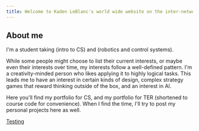 ```yaml
---
title: Welcome to Kaden LeBlanc's world wide website on the inter-network
---
```

About me
---
I'm a student taking (intro to CS) and (robotics and control systems).

While some people might choose to list their current interests, or maybe even their interests over time, my interests follow a well-defined pattern.
I'm a creativity-minded person who likes applying it to highly logical tasks.
This leads me to have an interest in certain kinds of design, complex strategy games that reward thinking outside of the box, and an interest in AI.

Here you'll find my portfolio for CS, and my portfolio for TER (shortened to course code for convenience).
When I find the time, I'll try to post my personal projects here as well.

[Testing](/test/)
